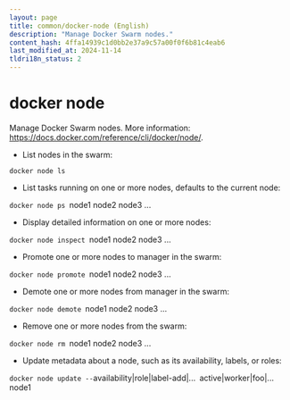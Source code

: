 ```yaml
---
layout: page
title: common/docker-node (English)
description: "Manage Docker Swarm nodes."
content_hash: 4ffa14939c1d0bb2e37a9c57a00f0f6b81c4eab6
last_modified_at: 2024-11-14
tldri18n_status: 2
---
```

# docker node

Manage Docker Swarm nodes.
More information: <https://docs.docker.com/reference/cli/docker/node/>.

- List nodes in the swarm:

`docker node ls`

- List tasks running on one or more nodes, defaults to the current node:

`docker node ps `<span class="tldr-var badge badge-pill bg-dark-lm bg-white-dm text-white-lm text-dark-dm font-weight-bold">node1 node2 node3 ...</span>

- Display detailed information on one or more nodes:

`docker node inspect `<span class="tldr-var badge badge-pill bg-dark-lm bg-white-dm text-white-lm text-dark-dm font-weight-bold">node1 node2 node3 ...</span>

- Promote one or more nodes to manager in the swarm:

`docker node promote `<span class="tldr-var badge badge-pill bg-dark-lm bg-white-dm text-white-lm text-dark-dm font-weight-bold">node1 node2 node3 ...</span>

- Demote one or more nodes from manager in the swarm:

`docker node demote `<span class="tldr-var badge badge-pill bg-dark-lm bg-white-dm text-white-lm text-dark-dm font-weight-bold">node1 node2 node3 ...</span>

- Remove one or more nodes from the swarm:

`docker node rm `<span class="tldr-var badge badge-pill bg-dark-lm bg-white-dm text-white-lm text-dark-dm font-weight-bold">node1 node2 node3 ...</span>

- Update metadata about a node, such as its availability, labels, or roles:

`docker node update --`<span class="tldr-var badge badge-pill bg-dark-lm bg-white-dm text-white-lm text-dark-dm font-weight-bold">availability|role|label-add|...</span>` `<span class="tldr-var badge badge-pill bg-dark-lm bg-white-dm text-white-lm text-dark-dm font-weight-bold">active|worker|foo|...</span>` `<span class="tldr-var badge badge-pill bg-dark-lm bg-white-dm text-white-lm text-dark-dm font-weight-bold">node1</span>
